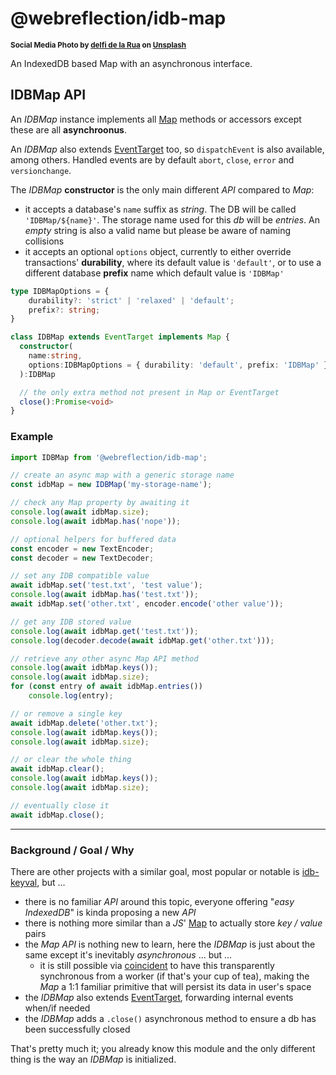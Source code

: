 # @webreflection/idb-map

<sup>**Social Media Photo by [delfi de la Rua](https://unsplash.com/@delfidelarua7) on [Unsplash](https://unsplash.com/)**</sup>

An IndexedDB based Map with an asynchronous interface.


## IDBMap API

An *IDBMap* instance implements all [Map](https://developer.mozilla.org/en-US/docs/Web/JavaScript/Reference/Global_Objects/Map) methods or accessors except these are all **asynchroonus**.

An *IDBMap* also extends [EventTarget](https://developer.mozilla.org/en-US/docs/Web/API/EventTarget) too, so `dispatchEvent` is also available, among others. Handled events are by default `abort`, `close`, `error` and `versionchange`.

The *IDBMap* **constructor** is the only main different *API* compared to *Map*:

  * it accepts a database's `name` suffix as *string*. The DB will be called `'IDBMap/${name}'`. The storage name used for this *db* will be *entries*. An *empty* string is also a valid name but please be aware of naming collisions
  * it accepts an optional `options` object, currently to either override transactions' **durability**, where its default value is `'default'`, or to use a different database **prefix** name which default value is `'IDBMap'`

```ts
type IDBMapOptions = {
    durability?: 'strict' | 'relaxed' | 'default';
    prefix?: string;
}

class IDBMap extends EventTarget implements Map {
  constructor(
    name:string,
    options:IDBMapOptions = { durability: 'default', prefix: 'IDBMap' }
  ):IDBMap

  // the only extra method not present in Map or EventTarget
  close():Promise<void>
}
```

### Example

```js
import IDBMap from '@webreflection/idb-map';

// create an async map with a generic storage name
const idbMap = new IDBMap('my-storage-name');

// check any Map property by awaiting it
console.log(await idbMap.size);
console.log(await idbMap.has('nope'));

// optional helpers for buffered data
const encoder = new TextEncoder;
const decoder = new TextDecoder;

// set any IDB compatible value
await idbMap.set('test.txt', 'test value');
console.log(await idbMap.has('test.txt'));
await idbMap.set('other.txt', encoder.encode('other value'));

// get any IDB stored value
console.log(await idbMap.get('test.txt'));
console.log(decoder.decode(await idbMap.get('other.txt')));

// retrieve any other async Map API method
console.log(await idbMap.keys());
console.log(await idbMap.size);
for (const entry of await idbMap.entries())
    console.log(entry);

// or remove a single key
await idbMap.delete('other.txt');
console.log(await idbMap.keys());
console.log(await idbMap.size);

// or clear the whole thing
await idbMap.clear();
console.log(await idbMap.keys());
console.log(await idbMap.size);

// eventually close it
await idbMap.close();
```

- - -


### Background / Goal / Why

There are other projects with a similar goal, most popular or notable is [idb-keyval](https://www.npmjs.com/package/idb-keyval), but ...

  * there is no familiar *API* around this topic, everyone offering "*easy IndexedDB*" is kinda proposing a new *API*
  * there is nothing more similar than a *JS*' [Map](https://developer.mozilla.org/en-US/docs/Web/JavaScript/Reference/Global_Objects/Map) to actually store *key / value* pairs
  * the *Map* *API* is nothing new to learn, here the *IDBMap* is just about the same except it's inevitably *asynchronous* ... but ...
    * it is still possible via [coincident](https://github.com/WebReflection/coincident#readme) to have this transparently synchronous from a worker (if that's your cup of tea), making the *Map* a 1:1 familiar primitive that will persist its data in user's space
  * the *IDBMap* also extends [EventTarget](https://developer.mozilla.org/en-US/docs/Web/API/EventTarget), forwarding internal events when/if needed
  * the *IDBMap* adds a `.close()` asynchronous method to ensure a db has been successfully closed

That's pretty much it; you already know this module and the only different thing is the way an *IDBMap* is initialized.
